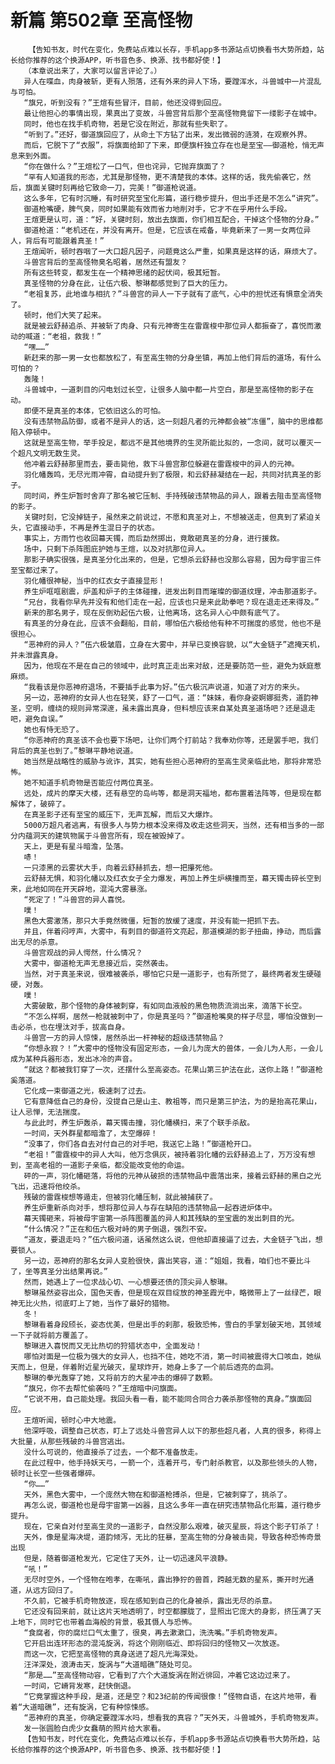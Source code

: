 # 新篇 第502章 至高怪物
        【告知书友，时代在变化，免费站点难以长存，手机app多书源站点切换看书大势所趋，站长给你推荐的这个换源APP，听书音色多、换源、找书都好使！】
       （本章说出来了，大家可以留言评论了。）
       异人在喋血，肉身被斩，更有人殒落，还有外来的异人下场，要蹚浑水，斗兽城中一片混乱与可怕。
       “旗兄，听到没有？”王煊有些冒汗，目前，他还没得到回应。
       最让他担心的事情出现，果真出了变故，斗兽宫背后那个至高怪物竟留下一缕影子在城中。
       同时，他也在找手机奇物，若是它没在附近，那就有些失职了。
       “听到了。”还好，御道旗回应了，从命土下方钻了出来，发出微弱的涟漪，在观察外界。
       而后，它脱下了“衣服”，将旗面给卸了下来，即便旗杆独立存在也是至宝——御道枪，悄无声息来到外面。
       “你在做什么？”王煊松了一口气，但也诧异，它抛弃旗面了？
       “罕有人知道我的形态，尤其是那怪物，更不清楚我的本体。这样的话，我先偷袭它，然后，旗面关键时刻再给它致命一刀，完美！”御道枪说道。
       这么多年，它有时沉睡，有时研究至宝化形篇，道行稳步提升，但出手还是不怎么“讲究”。
       御道枪嘴硬，脾气臭，同时如果能有效而省力地削对手，它才不在乎用什么手段。
       王煊更是认可，道：“好，关键时刻，放出去旗面，你们相互配合，干掉这个怪物的分身。”
       御道枪道：“老机还在，并没有离开。但是，它应该在戒备，毕竟新来了一男一女两位异人，背后有可能跟着真圣！”
       王煊闻听，顿时吞咽了一大口超凡因子，问题竟这么严重，如果真是这样的话，麻烦大了。
       斗兽宫背后的至高怪物臭名昭着，居然还有盟友？
       所有这些转变，都发生在一个精神思绪的起伏间，极其短暂。
       真圣怪物的分身在此，让伍六极、黎琳都感觉到了巨大的压力。
       “老祖复苏，此地谁与相抗？”斗兽宫的异人一下子就有了底气，心中的担忧还有惧意全消失了。
       顿时，他们大笑了起来。
       就是被云舒赫追杀、并被斩了肉身、只有元神寄生在雷霆梭中那位异人都振奋了，喜悦而激动的喊道：“老祖，救我！”
       “嘿……”
       新赶来的那一男一女也都放松了，有至高生物的分身坐镇，再加上他们背后的道场，有什么可怕的？
       轰隆！
       斗兽城中，一道刺目的闪电划过长空，让很多人脑中都一片空白，那是至高怪物的影子在动。
       即便不是真圣的本体，它依旧这么的可怕。
       没有违禁物品防御，或者不是异人的话，这一刻超凡者的元神都会被“冻僵”，脑中的思维都陷入停顿中。
       这就是至高生物，举手投足，都远不是其他境界的生灵所能比拟的，一念间，就可以覆灭一个超凡文明无数生灵。
       他冲着云舒赫那里而去，要击毙他，救下斗兽宫那位躲避在雷霆梭中的异人的元神。
       羽化幡轰鸣，无尽光雨冲霄，自动提升到了极限，和云舒赫凝结在一起，共同对抗真圣的影子。
       同时间，养生炉暂时舍弃了那名被它压制、手持残破违禁物品的异人，跟着去阻击至高怪物的影子。
       关键时刻，它没掉链子，虽然来之前说过，不愿和真圣对上，不想被送走，但真到了紧迫关头，它直接动手，不再是养生混日子的状态。
       事实上，方雨竹也收回幕天镯，而后勐然掷出，竟敢砸真圣的分身，进行援救。
       场中，只剩下杀阵图庇护她与王煊，以及对抗那位异人。
       那影子确实很强，是真圣分化出来的，但是，它想杀云舒赫也没那么容易，因为母宇宙三件至宝都过来了。
       羽化幡很神秘，当中的红衣女子直接显形！
       养生炉哐哐剧震，炉盖和炉子的主体碰撞，迸发出刺目而璀璨的御道纹理，冲击那道影子。
       “兄台，我看你早先并没有和他们走在一起，应该也只是来此助拳吧？现在退走还来得及。”
       新来的那名男子，现在反倒劝起伍六极，让他离场，这名异人心中颇有底气了。
       有真圣的分身在此，应该不会翻船，目前，哪怕伍六极给他有种不可揣度的感觉，他也不是很担心。
       “恶神府的异人？”伍六极皱眉，立身在大雾中，并早已变换容貌，以“大金链子”遮掩天机，并未泄露真身。
       因为，他现在不是在自己的领域中，此时真正走出来对敌，还是要防范一些，避免为妖庭惹麻烦。
       “我看该是你恶神府退场，不要插手此事为好。”伍六极沉声说道，知道了对方的来头。
       另一边，恶神府的女异人也在轻笑，舒了一口气，道：“妹妹，看你身姿婀娜挺秀，道韵神圣，空明，缠绕的规则异常深邃，虽未露出真身，但料想应该来自某处真圣道场吧？还是退走吧，避免自误。”
       她也有恃无恐了。
       “你恶神府的真圣该不会也要下场吧，让你们两个打前站？我奉劝你等，还是罢手吧，我们背后的真圣也到了。”黎琳平静地说道。
       她当然是战略性的威胁与讹诈，其实，她有些担心恶神府的至高生灵亲临此地，那将非常恐怖。
       她不知道手机奇物是否能应付两位真圣。
       远处，成片的摩天大楼，还有悬空的岛屿等，都是洞天福地，都布置着法阵等，但是现在都解体了，破碎了。
       在真圣影子还有至宝的威压下，无声瓦解，而后又大爆炸。
       5000万超凡者逃离，有很多人与势力根本没来得及收走这些洞天，当然，还有相当多的一部分内蕴洞天的建筑物属于斗兽宫所有，现在被毁掉了。
       天上，更是有星斗暗澹，坠落。
       哧！
       一只漆黑的云雾状大手，向着云舒赫抓去，想一把攥死他。
       云舒赫无惧，和羽化幡以及红衣女子全力爆发，再加上养生炉横撞而至，幕天镯击碎长空到来，此地如同在开天辟地，混沌大雾暴涨。
       “死定了！”斗兽宫的异人喜悦。
       噗！
       黑色大雾激荡，那只大手竟然微僵，短暂的放缓了速度，并没有能一把抓下去。
       并且，伴着闷哼声，大雾中，有刺目的御道符文亮起，那道模湖的影子扭曲，挣动，而后露出无尽的杀意。
       斗兽宫观战的异人愕然，什么情况？
       大雾中，御道枪无声无息接近后，突然袭击。
       当然，对于真圣来说，很难被袭杀，哪怕它只是一道影子，也有所觉了，最终两者发生硬碰硬，对轰。
       噗！
       大雾破散，那个怪物的身体被刺穿，有如同血液般的黑色物质流淌出来，滴落下长空。
       “不怎么样啊，居然一枪就被刺中了，你是真圣吗？”御道枪嘴臭的样子尽显，哪怕没做到一击必杀，也在埋汰对手，拔高自身。
       斗兽宫一方的异人惊悚，居然杀出一杆神秘的超级违禁物品？
       “你想永寂？！”大雾中的怪物没有固定形态，一会儿为庞大的兽体，一会儿为人形，一会儿成为某种兵器形态，发出冰冷的声音。
       “就这？都被我钉穿了一次，还摆什么至高姿态。花果山第三护法在此，送你上路！”御道枪奚落道。
       它化成一束御道之光，极速刺了过去。
       它有意降低自己的身份，没提自己是山主、教祖等，而只是第三护法，为的是抬高花果山，让人忌惮，无法揣度。
       与此此时，养生炉轰杀，幕天镯击撞，羽化幡横扫，来了个联手杀敌。
       一时间，天外群星都暗澹了，太空爆碎！
       “没事了，你们各自去对付自己的对手吧，我送它上路！”御道枪开口。
       “老祖！”雷霆梭中的异人大叫，他万念俱灰，被持着羽化幡的云舒赫追上了，万万没有想到，至高老祖的一道影子亲临，都没能改变他的命运。
       砰的一声，羽化幡砸落，将他的元神从破损的违禁物品中震落出来，接着云舒赫的黑白之光飞出，迅速将他绞杀。
       残破的雷霆梭想等遁走，但被羽化幡压制，就此被捕获了。
       养生炉重新杀向对手，想将那位异人与存在缺陷的违禁物品一起吞进炉体中。
       幕天镯砸来，将被母宇宙第一杀阵图覆盖的异人和其残缺的至宝震的发出刺目的光。
       “什么情况？”正在和伍六极对峙的男子倒退，强烈不安。
       “道友，要退走吗？”伍六极问道，话虽然这么说，但他却直接逼了过去，大金链子飞出，想要锁人。
       另一边，恶神府的那名女异人变脸很快，露出笑容，道：“姐姐，我看，咱们也不要比斗了，坐等真圣分出结果再说。”
       然而，她遇上了一位求战心切、一心想要还债的顶尖异人黎琳。
       黎琳虽然姿容出众，国色天香，但是现在双目绽放的神圣霞光中，略微带上了一丝绿芒，眼神无比火热，彻底盯上了她，当作了最好的猎物。
       冬！
       黎琳看着身段颀长，姿态优美，但是出手的刹那，极致恐怖，雪白的手掌划破天地，其领域一下子就将前方覆盖了。
       黎琳进入喜悦而又无比热切的狩猎状态中，全面发动！
       哪怕对面是一位极为强大的女异人，也挡不住，她吃不消，第一时间被震得大口咳血，她纵天而上，但是，伴着附近星光破灭，星球炸开，她身上多了一个前后透亮的血洞。
       黎琳的拳光轰穿了她，又将前方的大星冲击的爆碎了数颗。
       “旗兄，你不去帮忙偷袭吗？”王煊暗中问旗面。
       “它说不用，自己能处理。我回头看一看，能不能同合同合力袭杀那怪物的真身。”旗面回应。
       王煊听闻，顿时心中大地震。
       他深呼吸，调整自己状态，盯上了远处斗兽宫异人以下的那些超凡者，人真的很多，称得上大批量，从那些残破的斗兽宫逃出。
       没什么可说的，他直接杀了过去，一个都不准备放走。
       在此过程中，他手持妖天弓，一箭一个，连着开弓，专门射杀教官，以及那些领头的人物，顿时让长空一些强者爆碎。
       “你……”
       天外，黑色大雾中，一个庞然大物在和御道枪搏杀，但是，它被刺穿了，挑杀了。
       再怎么说，御道枪也是母宇宙第一凶器，且这么多年一直在研究违禁物品化形篇，道行稳步提升。
       现在，它亲自对付至高生灵的一道影子，自然没那么艰难，破灭星辰，将这个影子钉杀了！
       天外，像是星海决堤，道韵倾泻，无比的狂暴，至高生物的分身被击毙，导致各种恐怖奇景出现
       但是，随着御道枪发光，它定住了天外，让一切迅速风平浪静。
       “吼！”
       无尽时空外，一个怪物在咆孝，在嘶吼，露出狰狞的兽首，跨越无数的星系，撕开时光通道，从远方回归了。
       不久前，它被手机奇物放逐，现在感知到自己的化身被杀，露出无尽的杀意。
       它还没有回来前，就让这片天地透明了，时空都朦胧了，显照出它庞大的身影，挤压满了天上地下，同时它也带着血海般的背景，极其慑人与恐怖。
       “食腐者，你的腐烂口气太重了，很臭，再去漱漱口，洗洗嘴。”手机奇物发声。
       它开启出连环形态的混沌旋涡，将这个刚刚临近、即将回归的怪物又一次放逐。
       而这一次，它把至高怪物的真身送进了超凡光海深处。
       汪洋深处，浪涛击天，旋涡与“大道暗礁”随处可见。
       “那是……”至高怪物动容，它看到了六个大道旋涡在附近徘回，冲着它这边过来了。
       一时间，它嵴背发寒，赶快倒退。
       “它竟掌握这种手段，是道，还是空？和23纪前的传闻很像！”怪物自语，在这片地带，看着“大道暗礁”，还有旋涡，它有种惊悚感。
       “恶神府的真圣，你确定要蹚浑水吗，想看我的真容？”天外天，斗兽城外，手机奇物发声。
       发一张圆脸白虎少女蠢萌的照片给大家看。
       【告知书友，时代在变化，免费站点难以长存，手机app多书源站点切换看书大势所趋，站长给你推荐的这个换源APP，听书音色多、换源、找书都好使！】